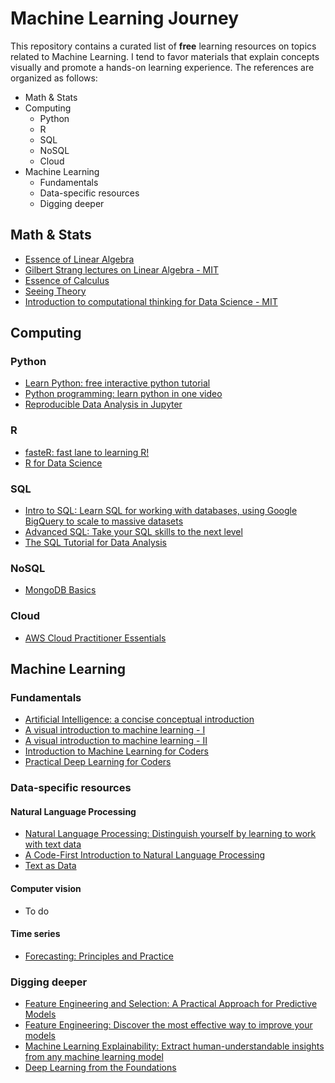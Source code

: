 # Machine Learning Journey

This repository contains a curated list of **free** learning resources on topics related to Machine Learning. 
I tend to favor materials that explain concepts visually and promote a hands-on learning experience. 
The references are organized as follows:
- Math & Stats
- Computing
  - Python
  - R
  - SQL
  - NoSQL
  - Cloud
- Machine Learning
  - Fundamentals
  - Data-specific resources
  - Digging deeper

## Math & Stats

- [Essence of Linear Algebra](https://www.youtube.com/playlist?list=PLZHQObOWTQDPD3MizzM2xVFitgF8hE_ab)
- [Gilbert Strang lectures on Linear Algebra - MIT](https://www.youtube.com/playlist?list=PL49CF3715CB9EF31D)
- [Essence of Calculus](https://www.youtube.com/playlist?list=PLZHQObOWTQDMsr9K-rj53DwVRMYO3t5Yr)
- [Seeing Theory](https://seeing-theory.brown.edu/)
- [Introduction to computational thinking for Data Science - MIT](https://www.youtube.com/playlist?list=PLUl4u3cNGP619EG1wp0kT-7rDE_Az5TNd)

## Computing

### Python

- [Learn Python: free interactive python tutorial](https://www.learnpython.org/)
- [Python programming: learn python in one video](https://www.youtube.com/watch?v=N4mEzFDjqtA)
- [Reproducible Data Analysis in Jupyter](http://jakevdp.github.io/blog/2017/03/03/reproducible-data-analysis-in-jupyter/)

### R

- [fasteR: fast lane to learning R!](https://github.com/matloff/fasteR)
- [R for Data Science](https://r4ds.had.co.nz/)

### SQL

- [Intro to SQL: Learn SQL for working with databases, using Google BigQuery to scale to massive datasets](https://www.kaggle.com/learn/intro-to-sql)
- [Advanced SQL: Take your SQL skills to the next level](https://www.kaggle.com/learn/advanced-sql)
- [The SQL Tutorial for Data Analysis](https://mode.com/sql-tutorial/introduction-to-sql/)

### NoSQL

- [MongoDB Basics](https://university.mongodb.com/courses/M001/about)

### Cloud

- [AWS Cloud Practitioner Essentials](https://www.aws.training/Details/Curriculum?id=27076&scr=path-cp)

## Machine Learning

### Fundamentals

- [Artificial Intelligence: a concise conceptual introduction](https://towardsdatascience.com/artificial-intelligence-d1e45efc99b4) 
- [A visual introduction to machine learning - I](http://www.r2d3.us/visual-intro-to-machine-learning-part-1/) 
- [A visual introduction to machine learning - II](http://www.r2d3.us/visual-intro-to-machine-learning-part-2/) 
- [Introduction to Machine Learning for Coders](http://course18.fast.ai/ml)
- [Practical Deep Learning for Coders](https://course.fast.ai/)

### Data-specific resources

#### Natural Language Processing

- [Natural Language Processing: Distinguish yourself by learning to work with text data](https://www.kaggle.com/learn/natural-language-processing)
- [A Code-First Introduction to Natural Language Processing](https://www.fast.ai/2019/07/08/fastai-nlp/)
- [Text as Data](https://cbail.github.io/textasdata/Text_as_Data.html)

#### Computer vision

- To do 

#### Time series

- [Forecasting: Principles and Practice](https://otexts.com/fpp2/)

### Digging deeper

- [Feature Engineering and Selection: A Practical Approach for Predictive Models](https://bookdown.org/max/FES/)
- [Feature Engineering: Discover the most effective way to improve your models](https://www.kaggle.com/learn/feature-engineering)
- [Machine Learning Explainability: Extract human-understandable insights from any machine learning model](https://www.kaggle.com/learn/machine-learning-explainability)
- [Deep Learning from the Foundations](https://course.fast.ai/part2)
